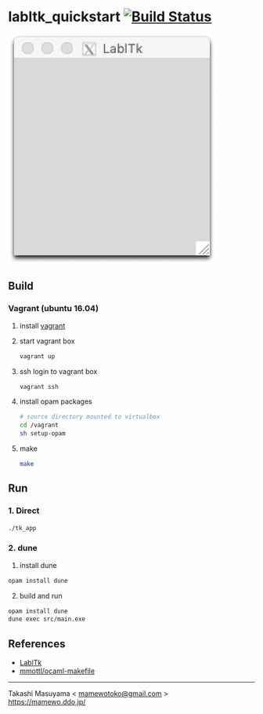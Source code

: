 labltk_quickstart [![Build Status](https://travis-ci.org/mamewotoko/labltk_quickstart.svg?branch=master)](https://travis-ci.org/mamewotoko/labltk_quickstart)
==================

![screenshot](doc/tk_screenshot.png)

Build
-------

### Vagrant (ubuntu 16.04)

1. install [vagrant](https://www.vagrantup.com/downloads.html)
2. start vagrant box

    ```bash
    vagrant up
    ```

3. ssh login to vagrant box

    ```bash
    vagrant ssh
    ```

4. install opam packages

    ```bash
    # source directory mounted to virtualbox
    cd /vagrant
    sh setup-opam
    ```

4. make

    ```bash
    make
    ```

Run
----

### 1. Direct

```bash
./tk_app
```

### 2. dune

1. install dune

```bash
opam install dune
```

2. build and run

```bash
opam install dune
dune exec src/main.exe
```

References
----------

* [LablTk](http://labltk.forge.ocamlcore.org/)
* [mmottl/ocaml-makefile](https://github.com/mmottl/ocaml-makefile)

----
Takashi Masuyama < mamewotoko@gmail.com >  
https://mamewo.ddo.jp/
